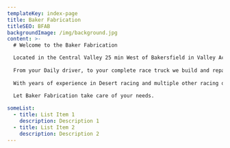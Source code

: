 ```yaml
---
templateKey: index-page
title: Baker Fabrication
titleSEO: BFAB
backgroundImage: /img/background.jpg
content: >-
  # Welcome to the Baker Fabrication  

  Located in the Central Valley 25 min West of Bakersfield in Valley Acres Ca. Specializing in Off-Road Fabrication and Asphalt and Dirt oval race cars and various other types of metal fabrication.  
  
  From your Daily driver, to your complete race truck we build and repair all types of components on your vehicle or race car or all other various welding & Fabrication needs.  
  
  With years of experience in Desert racing and multiple other racing divisions such as IMCA, USAC, SNORE, M.O.R.E.  
  
  Let Baker Fabrication take care of your needs.  

someList:
  - title: List Item 1
    description: Description 1
  - title: List Item 2
    description: Description 2
---
```

